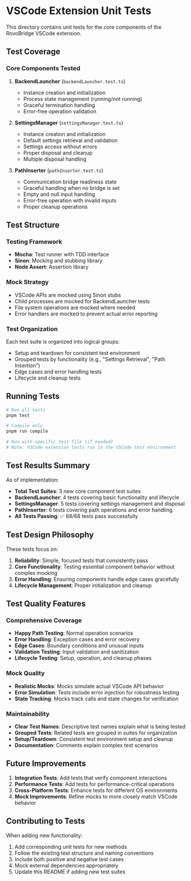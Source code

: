 # VSCode Extension Unit Tests

This directory contains unit tests for the core components of the RovoBridge VSCode extension.

## Test Coverage

### Core Components Tested

1. **BackendLauncher** (`backendLauncher.test.ts`)
   - Instance creation and initialization
   - Process state management (running/not running)
   - Graceful termination handling
   - Error-free operation validation

2. **SettingsManager** (`settingsManager.test.ts`)
   - Instance creation and initialization
   - Default settings retrieval and validation
   - Settings access without errors
   - Proper disposal and cleanup
   - Multiple disposal handling

3. **PathInserter** (`pathInserter.test.ts`)
   - Communication bridge readiness state
   - Graceful handling when no bridge is set
   - Empty and null input handling
   - Error-free operation with invalid inputs
   - Proper cleanup operations

## Test Structure

### Testing Framework
- **Mocha**: Test runner with TDD interface
- **Sinon**: Mocking and stubbing library
- **Node Assert**: Assertion library

### Mock Strategy
- VSCode APIs are mocked using Sinon stubs
- Child processes are mocked for BackendLauncher tests
- File system operations are mocked where needed
- Error handlers are mocked to prevent actual error reporting

### Test Organization
Each test suite is organized into logical groups:
- Setup and teardown for consistent test environment
- Grouped tests by functionality (e.g., "Settings Retrieval", "Path Insertion")
- Edge cases and error handling tests
- Lifecycle and cleanup tests

## Running Tests

```bash
# Run all tests
pnpm test

# Compile only
pnpm run compile

# Run with specific test file (if needed)
# Note: VSCode extension tests run in the VSCode test environment
```

## Test Results Summary

As of implementation:
- **Total Test Suites**: 3 new core component test suites
- **BackendLauncher**: 4 tests covering basic functionality and lifecycle
- **SettingsManager**: 5 tests covering settings management and disposal
- **PathInserter**: 6 tests covering path operations and error handling
- **All Tests Passing**: ✅ 68/68 tests pass successfully

## Test Design Philosophy

These tests focus on:
1. **Reliability**: Simple, focused tests that consistently pass
2. **Core Functionality**: Testing essential component behavior without complex mocking
3. **Error Handling**: Ensuring components handle edge cases gracefully
4. **Lifecycle Management**: Proper initialization and cleanup

## Test Quality Features

### Comprehensive Coverage
- **Happy Path Testing**: Normal operation scenarios
- **Error Handling**: Exception cases and error recovery
- **Edge Cases**: Boundary conditions and unusual inputs
- **Validation Testing**: Input validation and sanitization
- **Lifecycle Testing**: Setup, operation, and cleanup phases

### Mock Quality
- **Realistic Mocks**: Mocks simulate actual VSCode API behavior
- **Error Simulation**: Tests include error injection for robustness testing
- **State Tracking**: Mocks track calls and state changes for verification

### Maintainability
- **Clear Test Names**: Descriptive test names explain what is being tested
- **Grouped Tests**: Related tests are grouped in suites for organization
- **Setup/Teardown**: Consistent test environment setup and cleanup
- **Documentation**: Comments explain complex test scenarios

## Future Improvements

1. **Integration Tests**: Add tests that verify component interactions
2. **Performance Tests**: Add tests for performance-critical operations
3. **Cross-Platform Tests**: Enhance tests for different OS environments
4. **Mock Improvements**: Refine mocks to more closely match VSCode behavior

## Contributing to Tests

When adding new functionality:
1. Add corresponding unit tests for new methods
2. Follow the existing test structure and naming conventions
3. Include both positive and negative test cases
4. Mock external dependencies appropriately
5. Update this README if adding new test suites